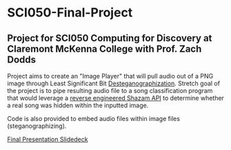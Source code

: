 # SCI050-Final-Project

<h2>Project for SCI050 Computing for Discovery at Claremont McKenna College with Prof. Zach Dodds</h2>

Project aims to create an "Image Player" that will pull audio out of a PNG image through Least Significant Bit [Desteganographization](https://en.wikipedia.org/wiki/Steganography).
Stretch goal of the project is to pipe resulting audio file to a song classification program that would leverage a [reverse engineered Shazam API](https://github.com/shazamio/ShazamIO) to determine whether a real song was hidden within the inputted image. 

Code is also provided to embed audio files within image files (steganographizing). 

[Final Presentation Slidedeck](https://docs.google.com/presentation/d/18WCBvUsEVfH5yXndQUsyjAWvIg1lmlcWWzefp9hbYUc/edit?usp=sharing)
